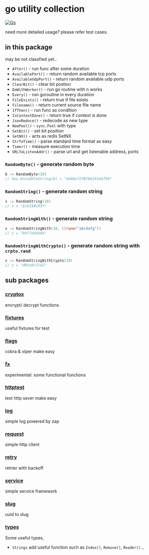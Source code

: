 # go utility collection

[![Go](https://github.com/whitekid/goxp/actions/workflows/go.yml/badge.svg)](https://github.com/whitekid/goxp/actions/workflows/go.yml)

need more detailed usage? please refer test cases.

## in this package

may be not classfied yet..

- `After()` - run func after some duration
- `AvailablePort()` - return random available tcp ports
- `AvailableUdpPort()` - return random available udp ports
- `ClearBit()` - clear bit postion
- `DoWithWorker()` - run go routine with n works
- `Every()` - run goroutine in every duration
- `FileExists()` - return true if file exists
- `Filename()` - return current source file name
- `IfThen()` - run func as condition
- `IsContextDone()` - return true if context is done
- `JsonRedoce()` - redecode as new type
- `NewPool()` - `sync.Pool` with type
- `SetBit()` - set bit position
- `SetNX()` - acts as redis SetNX
- `StrToTime()` - parse standard time format as easy
- `Timer()` - measure execution time
- `URLToListenAddr()` - parse url and get listenable address, ports

### `RandomByte()` - generate random byte

```go
b := RandomByte(10)
// hex.EncodeToString(b) = "4d46ef2f87b8191daf58"
```

### `RandomString()` - generate random string

```go
s := RandomString(10)
// s = "$c&I$#LR3Y"
```

### `RandomStringWith()` - generate random string

```go
s := RandomStringWith(10, []rune("abcdefg"))
// s = "bbffedabda"
```

### `RandomStringWithCrypto()` - generate random string with `crpto.rand`

```go
s := RandomStringWithCrypto(10)
// s = "d0tu0r3)oZ"
```

## sub packages

### [cryptox](cryptox)

encrypt/ decrypt functions

### [fixtures](fixtures)

useful fixtures for test

### [flags](flags)

cobra & viper make easy

### [fx](fx)

experimental: some functional functions

### [httptest](httptest)

test http sever make easy

### [log](log)

simple log powered by zap

### [request](request)

simple http client

### [retry](retry)

retrier with backoff

### [service](service)

simple service framework

### [slug](slug)

uuid to slug

### [types](types)

Some useful types,

- `Strings` add useful function such as `Index()`, `Remove()`, `Reader()`...
